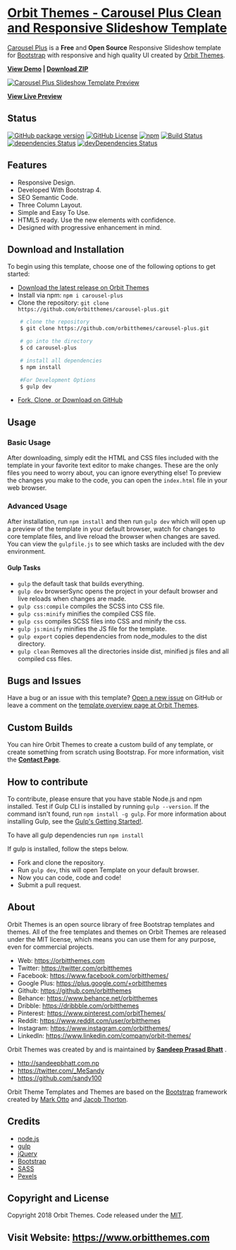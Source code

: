 # [Orbit Themes - Carousel Plus Clean and Responsive Slideshow Template](https://orbitthemes.com/preview/carousel-plus/)

[Carousel Plus](https://orbitthemes.com/downloads/carousel-plus/) is a **Free** and **Open Source** Responsive Slideshow template for [Bootstrap](https://getbootstrap.com/) with responsive and high quality UI created by [Orbit Themes](https://orbitthemes.com/).


<strong><a href="https://orbitthemes.com/preview/carousel-plus/">View Demo</a> | <a href="https://github.com/orbitthemes/carousel-plus/archive/master.zip">Download ZIP</a></strong>

[![Carousel Plus Slideshow Template Preview](https://raw.githubusercontent.com/orbitthemes/Orbit-Themes/master/assets/carousel-plus.png)](https://orbitthemes.com/preview/carousel-plus/)


**[View Live Preview](https://orbitthemes.com/preview/carousel-plus/)**

## Status
[![GitHub package version](https://img.shields.io/github/package-json/v/badges/shields.svg)](https://github.com/orbitthemes/carousel-plus)
[![GitHub License](https://img.shields.io/badge/license-MIT-blue.svg)](https://raw.githubusercontent.com/orbitthemes/carousel-plus/master/LICENSE)
[![npm](https://img.shields.io/npm/v/npm.svg)](https://www.npmjs.com/package/carousel-plus)
[![Build Status](https://travis-ci.org/orbitthemes/carousel-plus.svg?branch=master)](https://travis-ci.org/orbitthemes/carousel-plus)
[![dependencies Status](https://david-dm.org/orbitthemes/carousel-plus/status.svg)](https://david-dm.org/orbitthemes/carousel-plus)
[![devDependencies Status](https://david-dm.org/orbitthemes/carousel-plus/dev-status.svg)](https://david-dm.org/orbitthemes/carousel-plus?type=dev)

## Features

- Responsive Design.
- Developed With Bootstrap 4.
- SEO Semantic Code.
- Three Column Layout.
- Simple and Easy To Use.
- HTML5 ready. Use the new elements with confidence.
- Designed with progressive enhancement in mind.

## Download and Installation

To begin using this template, choose one of the following options to get started:
* [Download the latest release on Orbit Themes](https://orbitthemes.com/downloads/carousel-plus/)
* Install via npm: `npm i carousel-plus`
* Clone the repository: `git clone https://github.com/orbitthemes/carousel-plus.git`
```sh
    # clone the repository
    $ git clone https://github.com/orbitthemes/carousel-plus.git

    # go into the directory
    $ cd carousel-plus

    # install all dependencies
    $ npm install

    #For Development Options
    $ gulp dev
```

* [Fork, Clone, or Download on GitHub](https://github.com/orbitthemes/carousel-plus)

## Usage


### Basic Usage

After downloading, simply edit the HTML and CSS files included with the template in your favorite text editor to make changes. These are the only files you need to worry about, you can ignore everything else! To preview the changes you make to the code, you can open the `index.html` file in your web browser.

### Advanced Usage

After installation, run `npm install` and then run `gulp dev` which will open up a preview of the template in your default browser, watch for changes to core template files, and live reload the browser when changes are saved. You can view the `gulpfile.js` to see which tasks are included with the dev environment.

#### Gulp Tasks

- `gulp` the default task that builds everything.
- `gulp dev` browserSync opens the project in your default browser and live reloads when changes are made.
- `gulp css:compile` compiles the SCSS into CSS file.
- `gulp css:minify` minifies the compiled CSS file.
- `gulp css` compiles SCSS files into CSS and minify the css.
- `gulp js:minify` minifies the JS file for the template.
- `gulp export` copies dependencies from node_modules to the dist directory.
- `gulp clean` Removes all the directories inside dist, minified js files and all compiled css files.

## Bugs and Issues

Have a bug or an issue with this template? [Open a new issue](https://github.com/orbitthemes/carousel-plus/issues) on GitHub or leave a comment on the [template overview page at Orbit Themes](https://orbitthemes.com/downloads/carousel-plus/).

## Custom Builds

You can hire Orbit Themes to create a custom build of any template, or create something from scratch using Bootstrap. For more information, visit the **[Contact Page](https://orbitthemes.com/contact/)**.

<!-- ## Other Templates -->
<!-- List Other Templates Of Orbit Themes -->

<!-- ## Useful Links -->
<!-- OrbitThemes Blog Post Links Related To the Template. -->

## How to contribute

To contribute, please ensure that you have stable Node.js and npm installed.
Test if Gulp CLI is installed by running `gulp --version`. If the command isn't found, run `npm install -g gulp`. For more information about installing Gulp, see the [Gulp's Getting Started!](https://gulpjs.org/getting-started).

To have all gulp dependencies run `npm install`

If gulp is installed, follow the steps below.

* Fork and clone the repository.
* Run `gulp dev`, this will open Template on your default browser.
* Now you can code, code and code!
* Submit a pull request.

## About

Orbit Themes is an open source library of free Bootstrap templates and themes. All of the free templates and themes on Orbit Themes are released under the MIT license, which means you can use them for any purpose, even for commercial projects.

* Web: https://orbitthemes.com
* Twitter: https://twitter.com/orbitthemes
* Facebook: https://www.facebook.com/orbitthemes/
* Google Plus: https://plus.google.com/+orbitthemes
* Github: https://github.com/orbitthemes
* Behance: https://www.behance.net/orbitthemes
* Dribble: https://dribbble.com/orbitthemes
* Pinterest: https://www.pinterest.com/orbitThemes/
* Reddit: https://www.reddit.com/user/orbitthemes
* Instagram: https://www.instagram.com/orbitthemes/
* LinkedIn: https://www.linkedin.com/company/orbit-themes/

Orbit Themes was created by and is maintained by **[Sandeep Prasad Bhatt](http://sandeepbhatt.com.np/)** .

* http://sandeepbhatt.com.np
* https://twitter.com/_MeSandy
* https://github.com/sandy100

Orbit Theme Templates and Themes are based on the [Bootstrap](http://getbootstrap.com/) framework created by [Mark Otto](https://twitter.com/mdo) and [Jacob Thorton](https://twitter.com/fat).


## Credits

* [node.js](http://nodejs.org/)
* [gulp](http://gulpjs.com/)
* [jQuery](http://jquery.com/)
* [Bootstrap](http://getbootstrap.com/)
* [SASS](https://sass-lang.com/)
* [Pexels](https://www.pexels.com/)

## Copyright and License

Copyright 2018 Orbit Themes. Code released under the [MIT](https://raw.githubusercontent.com/orbitthemes/carousel-plus/master/LICENSE).

## Visit Website: https://www.orbitthemes.com
